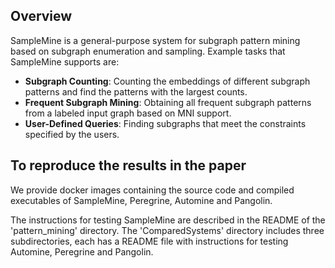 ## Overview

SampleMine is a general-purpose system for subgraph pattern mining based on subgraph enumeration and sampling. Example tasks that SampleMine supports are:

* **Subgraph Counting**: Counting the embeddings of different subgraph patterns and find the patterns with the largest counts. 
* **Frequent Subgraph Mining**: Obtaining all frequent subgraph patterns from a labeled input graph based on MNI support. 
* **User-Defined Queries**: Finding subgraphs that meet the constraints specified by the users. 


## To reproduce the results in the paper
We provide docker images containing the source code and compiled executables of SampleMine, Peregrine, Automine and Pangolin.

The instructions for testing SampleMine are described in the README of the 'pattern_mining' directory. 
The 'ComparedSystems' directory includes three subdirectories, each has a README file with instructions for testing Automine, Peregrine and Pangolin. 





